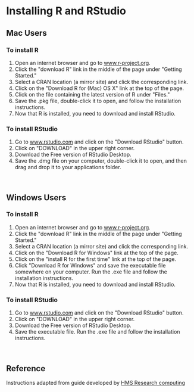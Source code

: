# Installing R and RStudio

## Mac Users

### To install R

1. Open an internet browser and go to www.r-project.org.
2. Click the "download R" link in the middle of the page under "Getting Started."
3. Select a CRAN location (a mirror site) and click the corresponding link.
4. Click on the "Download R for (Mac) OS X" link at the top of the page.
5. Click on the file containing the latest version of R under "Files."
6. Save the .pkg file, double-click it to open, and follow the installation instructions.
7. Now that R is installed, you need to download and install RStudio.

### To install RStudio

1. Go to www.rstudio.com and click on the "Download RStudio" button.
2. Click on "DOWNLOAD" in the upper right corner.
3. Download the Free version of RStudio Desktop.
4. Save the .dmg file on your computer, double-click it to open, and then drag and drop it to your applications folder.

<br/>


## Windows Users

### To install R

1. Open an internet browser and go to www.r-project.org.
2. Click the "download R" link in the middle of the page under "Getting Started."
3. Select a CRAN location (a mirror site) and click the corresponding link.
4. Click on the "Download R for Windows" link at the top of the page.
5. Click on the "install R for the first time" link at the top of the page.
6. Click "Download R for Windows" and save the executable file somewhere on your computer. Run the .exe file and follow the installation instructions.
7. Now that R is installed, you need to download and install RStudio.

### To install RStudio

1. Go to www.rstudio.com and click on the "Download RStudio" button.
2. Click on "DOWNLOAD" in the upper right corner.
3. Download the Free version of RStudio Desktop.
3. Save the executable file. Run the .exe file and follow the installation instructions.

<br/>


## Reference

Instructions adapted from guide developed by [HMS Research computing](https://harvardmed.atlassian.net/wiki/spaces/O2/pages/1613660237/Intro+to+R+Bioconductor+Fall+2019)



